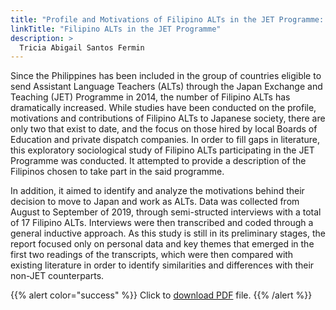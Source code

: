 ```yaml
---
title: "Profile and Motivations of Filipino ALTs in the JET Programme: An Exploratory Study"
linkTitle: "Filipino ALTs in the JET Programme"
description: >
  Tricia Abigail Santos Fermin
---
```

Since the Philippines has been included in the group of countries eligible to send Assistant Language Teachers (ALTs) through the Japan Exchange and Teaching (JET) Programme in 2014, the number of Filipino ALTs has dramatically increased. While studies have been conducted on the profile, motivations and contributions of Filipino ALTs to Japanese society, there are only two that exist to date, and the focus on those hired by local Boards of Education and private dispatch companies. In order to fill gaps in literature, this exploratory sociological study of Filipino ALTs participating in the JET Programme was conducted. It attempted to provide a description of the Filipinos chosen to take part in the said programme.

In addition, it aimed to identify and analyze the motivations behind their decision to move to Japan and work as ALTs. Data was collected from August to September of 2019, through semi-structed interviews with a total of 17 Filipino ALTs. Interviews were then transcribed and coded through a general inductive approach. As this study is still in its preliminary stages, the report focused only on personal data and key themes that emerged in the first two readings of the transcripts, which were then compared with existing literature in order to identify similarities and differences with their non-JET counterparts.

{{% alert color="success" %}}
Click to [download PDF](https://timog.org/static/pdf/profile-and-motivations-of-filipino-alts-in-jet-programme.pdf) file.
{{% /alert %}}

